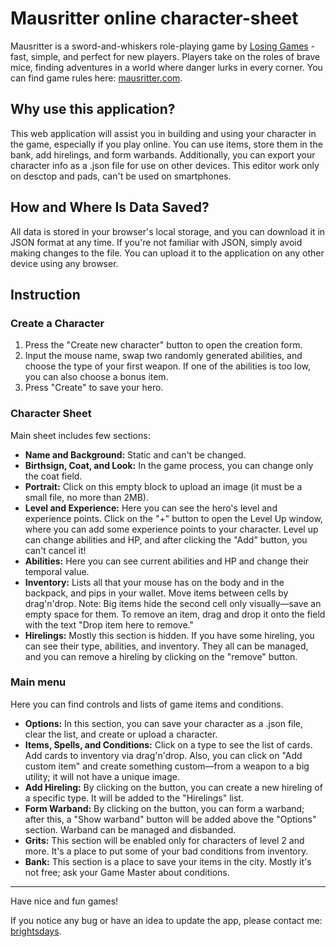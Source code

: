 # Mausritter online character-sheet

Mausritter is a sword-and-whiskers role-playing game by [Losing Games](https://losing.games/) - fast, simple, and perfect for new players. Players take on the roles of brave mice, finding adventures in a world where danger lurks in every corner. You can find game rules here: [mausritter.com](https://mausritter.com).

## Why use this application?

This web application will assist you in building and using your character in the game, especially if you play online. You can use items, store them in the bank, add hirelings, and form warbands. Additionally, you can export your character info as a .json file for use on other devices.
This editor work only on desctop and pads, can't be used on smartphones.

## How and Where Is Data Saved?

All data is stored in your browser's local storage, and you can download it in JSON format at any time. If you're not familiar with JSON, simply avoid making changes to the file. You can upload it to the application on any other device using any browser.

## Instruction

### Create a Character

1. Press the "Create new character" button to open the creation form.
2. Input the mouse name, swap two randomly generated abilities, and choose the type of your first weapon. If one of the abilities is too low, you can also choose a bonus item.
3. Press "Create" to save your hero.

### Character Sheet

Main sheet includes few sections:

- **Name and Background:** Static and can't be changed.
- **Birthsign, Coat, and Look:** In the game process, you can change only the coat field.
- **Portrait:** Click on this empty block to upload an image (it must be a small file, no more than 2MB).
- **Level and Experience:** Here you can see the hero's level and experience points. Click on the "+" button to open the Level Up window, where you can add some experience points to your character. Level up can change abilities and HP, and after clicking the "Add" button, you can't cancel it!
- **Abilities:** Here you can see current abilities and HP and change their temporal value.
- **Inventory:** Lists all that your mouse has on the body and in the backpack, and pips in your wallet. Move items between cells by drag'n'drop. Note: Big items hide the second cell only visually—save an empty space for them. To remove an item, drag and drop it onto the field with the text "Drop item here to remove."
- **Hirelings:** Mostly this section is hidden. If you have some hireling, you can see their type, abilities, and inventory. They all can be managed, and you can remove a hireling by clicking on the "remove" button.

### Main menu

Here you can find controls and lists of game items and conditions.

- **Options:** In this section, you can save your character as a .json file, clear the list, and create or upload a character.
- **Items, Spells, and Conditions:** Click on a type to see the list of cards. Add cards to inventory via drag'n'drop. Also, you can click on "Add custom item" and create something custom—from a weapon to a big utility; it will not have a unique image.
- **Add Hireling:** By clicking on the button, you can create a new hireling of a specific type. It will be added to the "Hirelings" list.
- **Form Warband:** By clicking on the button, you can form a warband; after this, a "Show warband" button will be added above the "Options" section. Warband can be managed and disbanded.
- **Grits:** This section will be enabled only for characters of level 2 and more. It's a place to put some of your bad conditions from inventory.
- **Bank:** This section is a place to save your items in the city. Mostly it's not free; ask your Game Master about conditions.

---

Have nice and fun games!

If you notice any bug or have an idea to update the app, please contact me: [brightsdays](https://brightsdays.github.io/contacts).
